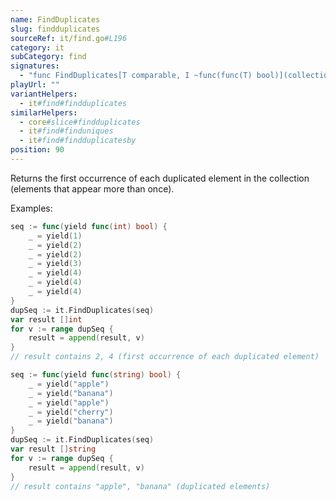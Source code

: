 ```yaml
---
name: FindDuplicates
slug: findduplicates
sourceRef: it/find.go#L196
category: it
subCategory: find
signatures:
  - "func FindDuplicates[T comparable, I ~func(func(T) bool)](collection I) I"
playUrl: ""
variantHelpers:
  - it#find#findduplicates
similarHelpers:
  - core#slice#findduplicates
  - it#find#finduniques
  - it#find#findduplicatesby
position: 90
---
```


Returns the first occurrence of each duplicated element in the collection (elements that appear more than once).

Examples:

```go
seq := func(yield func(int) bool) {
    _ = yield(1)
    _ = yield(2)
    _ = yield(2)
    _ = yield(3)
    _ = yield(4)
    _ = yield(4)
    _ = yield(4)
}
dupSeq := it.FindDuplicates(seq)
var result []int
for v := range dupSeq {
    result = append(result, v)
}
// result contains 2, 4 (first occurrence of each duplicated element)
```

```go
seq := func(yield func(string) bool) {
    _ = yield("apple")
    _ = yield("banana")
    _ = yield("apple")
    _ = yield("cherry")
    _ = yield("banana")
}
dupSeq := it.FindDuplicates(seq)
var result []string
for v := range dupSeq {
    result = append(result, v)
}
// result contains "apple", "banana" (duplicated elements)
```
